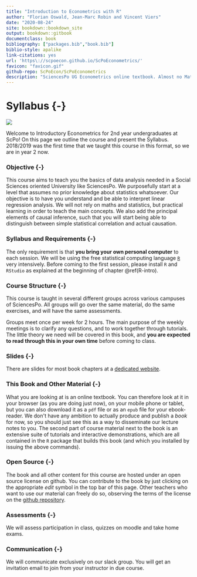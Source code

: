 ```yaml
--- 
title: "Introduction to Econometrics with R"
author: "Florian Oswald, Jean-Marc Robin and Vincent Viers"
date: "2020-08-24"
site: bookdown::bookdown_site
output: bookdown::gitbook
documentclass: book
bibliography: ["packages.bib","book.bib"]
biblio-style: apalike
link-citations: yes
url: 'https\://scpoecon.github.io/ScPoEconometrics/'
favicon: "favicon.gif"
github-repo: ScPoEcon/ScPoEconometrics
description: "SciencesPo UG Econometrics online textbook. Almost no Maths."
---
```





# Syllabus {-}

![](ScPo.jpg)

Welcome to Introductory Econometrics for 2nd year undergraduates at ScPo! On this page we outline the course and present the Syllabus. 2018/2019 was the first time that we taught this course in this format, so we are in year 2 now. 

### Objective {-}

This course aims to teach you the basics of data analysis needed in a Social Sciences oriented University like SciencesPo. We purposefully start at a level that assumes no prior knowledge about statistics whatsoever. Our objective is to have you understand and be able to interpret linear regression analysis. We will not rely on maths and statistics, but practical learning in order to teach the main concepts. We also add the principal elements of causal inference, such that you will start being able to distinguish between simple statistical correlation and actual causation.

### Syllabus and Requirements {-}

The only requirement is that **you bring your own personal computer** to each session. We will be using the free statistical computing language [`R`](https://www.r-project.org) very intensively. Before coming to the first session, please install `R` and `RStudio` as explained at the beginning of chapter \@ref(R-intro). 


### Course Structure {-}

This course is taught in several different groups across various campuses of SciencesPo. All groups will go over the same material, do the same exercises, and will have the same assessments.

Groups meet once per week for 2 hours. The main purpose of the weekly meetings is to clarify any questions, and to work together through tutorials. The little theory we need will be covered in this book, and **you are expected to read through this in your own time** before coming to class. 

### Slides {-}

There are slides for most book chapters at a [dedicated website](https://github.com/ScPoEcon/ScPoEconometrics-Slides).

### This Book and Other Material {-}

What you are looking at is an online textbook. You can therefore look at it in your browser (as you are doing just now), on your mobile phone or tablet, but you can also download it as a `pdf` file or as an `epub` file for your ebook-reader. We don't have any ambition to actually produce and publish a *book* for now, so you should just see this as a way to disseminate our lecture notes to you. 
The second part of course material next to the book is an extensive suite of tutorials and interactive demonstrations, which are all contained in the `R` package that builds this book (and which you installed by issuing the above commands). 


### Open Source {-}

The book and all other content for this course are hosted under an open source license on github. You can contribute to the book by just clicking on the appropriate *edit* symbol in the top bar of this page. Other teachers who want to use our material can freely do so, observing the terms of the license on the [github repository](https://github.com/ScPoEcon/ScPoEconometrics).

### Assessments {-}

We will assess participation in class, quizzes on moodle and take home exams.


### Communication {-}

We will communicate exclusively on our slack group. You will get an invitation email to join from your instructor in due course.





